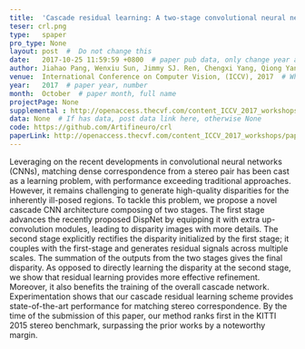 ```yaml
---
title:  'Cascade residual learning: A two-stage convolutional neural network for stereo matching'  #  Paper title, covered by ''
teser: crl.png
type:   spaper
pro_type: None
layout: post  #  Do not change this
date:   2017-10-25 11:59:59 +0800  # paper pub data, only change year and month according to this format
author: Jiahao Pang, Wenxiu Sun, Jimmy SJ. Ren, Chengxi Yang, Qiong Yan  # authors information
venue:  International Conference on Computer Vision, (ICCV), 2017  # Where it be, ICCV and CVPR remove IEEE Conference on,
year:   2017  # paper year, number
month:  October  # paper month, full name
projectPage: None
supplemental : http://openaccess.thecvf.com/content_ICCV_2017_workshops/supplemental/Pang_Cascade_Residual_Learning_ICCV_2017_supplemental.pdf
data: None  # If has data, post data link here, otherwise None
code: https://github.com/Artifineuro/crl
paperLink: http://openaccess.thecvf.com/content_ICCV_2017_workshops/papers/w17/Pang_Cascade_Residual_Learning_ICCV_2017_paper.pdf
---
```


Leveraging on the recent developments in convolutional neural networks (CNNs), matching dense correspondence from a stereo pair has been cast as a learning problem, with performance exceeding traditional approaches. However, it remains challenging to generate high-quality disparities for the inherently ill-posed regions. To tackle this problem, we propose a novel cascade CNN architecture composing of two stages. The first stage advances the recently proposed DispNet by equipping it with extra up-convolution modules, leading to disparity images with more details. The second stage explicitly rectifies the disparity initialized by the first stage; it couples with the first-stage and generates residual signals across multiple scales. The summation of the outputs from the two stages gives the final disparity. As opposed to directly learning the disparity at the second stage, we show that residual learning provides more effective refinement. Moreover, it also benefits the training of the overall cascade network. Experimentation shows that our cascade residual learning scheme provides state-of-the-art performance for matching stereo correspondence. By the time of the submission of this paper, our method ranks first in the KITTI 2015 stereo benchmark, surpassing the prior works by a noteworthy margin.
